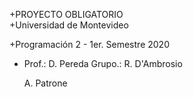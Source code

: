 +PROYECTO OBLIGATORIO	
+Universidad de Montevideo
	
+Programación 2 - 1er. Semestre 2020

+ Prof.: D. Pereda
Grupo.:  R. D'Ambrosio		
 
	A. Patrone
